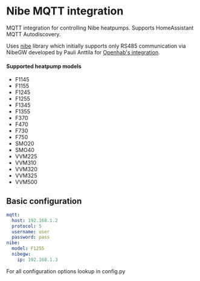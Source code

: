 # Nibe MQTT integration
MQTT integration for controlling Nibe heatpumps. Supports HomeAssistant MQTT Autodiscovery.

Uses [nibe](https://github.com/yozik04/nibe) library which initially supports only RS485 communication via NibeGW developed by Pauli Anttila for [Openhab's integration](https://www.openhab.org/addons/bindings/nibeheatpump/).

#### Supported heatpump models
 - F1145
 - F1155
 - F1245
 - F1255
 - F1345
 - F1355
 - F370
 - F470
 - F730
 - F750
 - SMO20
 - SMO40
 - VVM225
 - VVM310
 - VVM320
 - VVM325
 - VVM500

## Basic configuration

```yaml
mqtt:
  host: 192.168.1.2
  protocol: 5
  username: user
  password: pass
nibe:
  model: F1255
  nibegw:
    ip: 192.168.1.3
```

For all configuration options lookup in config.py